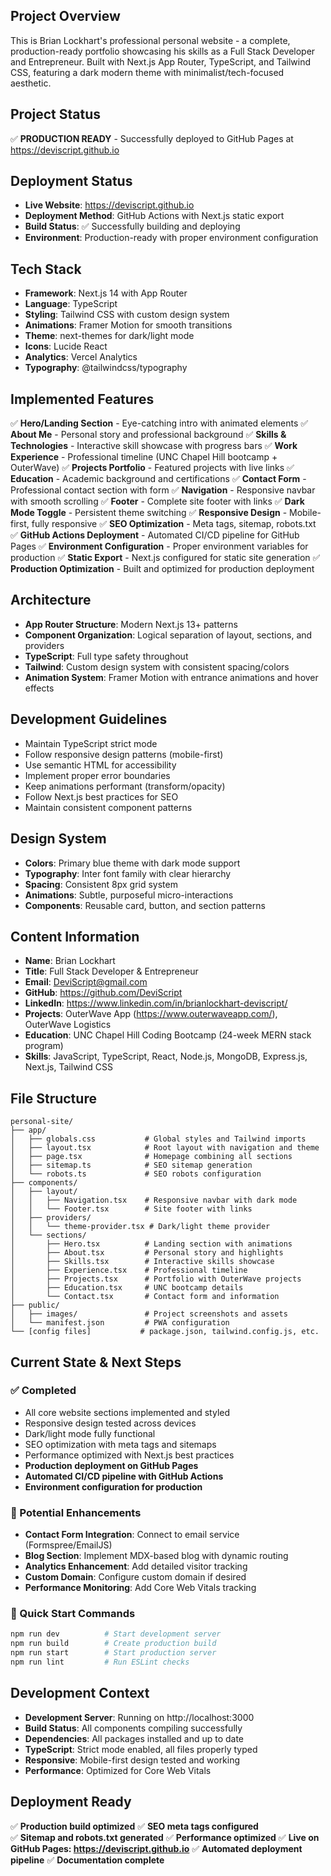 <!-- Use this file to provide workspace-specific custom instructions to Copilot. For more details, visit https://code.visualstudio.com/docs/copilot/copilot-customization#_use-a-githubcopilotinstructionsmd-file -->

## Project Overview

This is Brian Lockhart's professional personal website - a complete, production-ready portfolio showcasing his skills as a Full Stack Developer and Entrepreneur. Built with Next.js App Router, TypeScript, and Tailwind CSS, featuring a dark modern theme with minimalist/tech-focused aesthetic.

## Project Status

✅ **PRODUCTION READY** - Successfully deployed to GitHub Pages at https://deviscript.github.io

## Deployment Status

- **Live Website**: https://deviscript.github.io
- **Deployment Method**: GitHub Actions with Next.js static export
- **Build Status**: ✅ Successfully building and deploying
- **Environment**: Production-ready with proper environment configuration

## Tech Stack

- **Framework**: Next.js 14 with App Router
- **Language**: TypeScript
- **Styling**: Tailwind CSS with custom design system
- **Animations**: Framer Motion for smooth transitions
- **Theme**: next-themes for dark/light mode
- **Icons**: Lucide React
- **Analytics**: Vercel Analytics
- **Typography**: @tailwindcss/typography

## Implemented Features

✅ **Hero/Landing Section** - Eye-catching intro with animated elements
✅ **About Me** - Personal story and professional background
✅ **Skills & Technologies** - Interactive skill showcase with progress bars
✅ **Work Experience** - Professional timeline (UNC Chapel Hill bootcamp + OuterWave)
✅ **Projects Portfolio** - Featured projects with live links
✅ **Education** - Academic background and certifications
✅ **Contact Form** - Professional contact section with form
✅ **Navigation** - Responsive navbar with smooth scrolling
✅ **Footer** - Complete site footer with links
✅ **Dark Mode Toggle** - Persistent theme switching
✅ **Responsive Design** - Mobile-first, fully responsive
✅ **SEO Optimization** - Meta tags, sitemap, robots.txt
✅ **GitHub Actions Deployment** - Automated CI/CD pipeline for GitHub Pages
✅ **Environment Configuration** - Proper environment variables for production
✅ **Static Export** - Next.js configured for static site generation
✅ **Production Optimization** - Built and optimized for production deployment

## Architecture

- **App Router Structure**: Modern Next.js 13+ patterns
- **Component Organization**: Logical separation of layout, sections, and providers
- **TypeScript**: Full type safety throughout
- **Tailwind**: Custom design system with consistent spacing/colors
- **Animation System**: Framer Motion with entrance animations and hover effects

## Development Guidelines

- Maintain TypeScript strict mode
- Follow responsive design patterns (mobile-first)
- Use semantic HTML for accessibility
- Implement proper error boundaries
- Keep animations performant (transform/opacity)
- Follow Next.js best practices for SEO
- Maintain consistent component patterns

## Design System

- **Colors**: Primary blue theme with dark mode support
- **Typography**: Inter font family with clear hierarchy
- **Spacing**: Consistent 8px grid system
- **Animations**: Subtle, purposeful micro-interactions
- **Components**: Reusable card, button, and section patterns

## Content Information

- **Name**: Brian Lockhart
- **Title**: Full Stack Developer & Entrepreneur
- **Email**: DeviScript@gmail.com
- **GitHub**: https://github.com/DeviScript
- **LinkedIn**: https://www.linkedin.com/in/brianlockhart-deviscript/
- **Projects**: OuterWave App (https://www.outerwaveapp.com/), OuterWave Logistics
- **Education**: UNC Chapel Hill Coding Bootcamp (24-week MERN stack program)
- **Skills**: JavaScript, TypeScript, React, Node.js, MongoDB, Express.js, Next.js, Tailwind CSS

## File Structure

```
personal-site/
├── app/
│   ├── globals.css           # Global styles and Tailwind imports
│   ├── layout.tsx            # Root layout with navigation and theme
│   ├── page.tsx              # Homepage combining all sections
│   ├── sitemap.ts            # SEO sitemap generation
│   └── robots.ts             # SEO robots configuration
├── components/
│   ├── layout/
│   │   ├── Navigation.tsx    # Responsive navbar with dark mode
│   │   └── Footer.tsx        # Site footer with links
│   ├── providers/
│   │   └── theme-provider.tsx # Dark/light theme provider
│   └── sections/
│       ├── Hero.tsx          # Landing section with animations
│       ├── About.tsx         # Personal story and highlights
│       ├── Skills.tsx        # Interactive skills showcase
│       ├── Experience.tsx    # Professional timeline
│       ├── Projects.tsx      # Portfolio with OuterWave projects
│       ├── Education.tsx     # UNC bootcamp details
│       └── Contact.tsx       # Contact form and information
├── public/
│   ├── images/               # Project screenshots and assets
│   └── manifest.json         # PWA configuration
└── [config files]           # package.json, tailwind.config.js, etc.
```

## Current State & Next Steps

### ✅ Completed

- All core website sections implemented and styled
- Responsive design tested across devices
- Dark/light mode fully functional
- SEO optimization with meta tags and sitemaps
- Performance optimized with Next.js best practices
- **Production deployment on GitHub Pages**
- **Automated CI/CD pipeline with GitHub Actions**
- **Environment configuration for production**

### 🔄 Potential Enhancements

- **Contact Form Integration**: Connect to email service (Formspree/EmailJS)
- **Blog Section**: Implement MDX-based blog with dynamic routing
- **Analytics Enhancement**: Add detailed visitor tracking
- **Custom Domain**: Configure custom domain if desired
- **Performance Monitoring**: Add Core Web Vitals tracking

### 🚀 Quick Start Commands

```bash
npm run dev          # Start development server
npm run build        # Create production build
npm run start        # Start production server
npm run lint         # Run ESLint checks
```

## Development Context

- **Development Server**: Running on http://localhost:3000
- **Build Status**: All components compiling successfully
- **Dependencies**: All packages installed and up to date
- **TypeScript**: Strict mode enabled, all files properly typed
- **Responsive**: Mobile-first design tested and working
- **Performance**: Optimized for Core Web Vitals

## Deployment Ready

✅ **Production build optimized**
✅ **SEO meta tags configured**  
✅ **Sitemap and robots.txt generated**
✅ **Performance optimized**
✅ **Live on GitHub Pages: https://deviscript.github.io**
✅ **Automated deployment pipeline**
✅ **Documentation complete**
